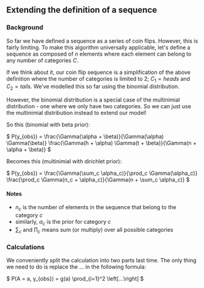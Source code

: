 ## Extending the definition of a sequence

### Background

So far we have defined a sequence as a series of coin flips. However, this is fairly limiting. To make this algorithm universally applicable, let's define a sequence as composed of $n$ elements where each element can belong to any number of categories $C$.

If we think about it, our coin flip sequence is a simplification of the above definition where the number of categories is limited to 2; $C_1 = heads$ and $C_2 = tails$. We've modelled this so far using the binomial distribution.

However, the binomial distribution is a special case of the multinimial distribution - one where we only have two categories. So we can just use the multinimial distribution instead to extend our model!

So this (binomial with beta prior):

$
P(y_{obs}) = \frac{\Gamma(\alpha + \beta)}{\Gamma(\alpha) \Gamma(\beta)} \frac{\Gamma(h + \alpha) \Gamma(t + \beta)}{\Gamma(n + \alpha + \beta)}
$

Becomes this (multinimial with dirichlet prior):

$
P(y_{obs}) = \frac{\Gamma(\sum_c \alpha_c)}{\prod_c \Gamma(\alpha_c)} \frac{\prod_c \Gamma(n_c + \alpha_c)}{\Gamma(n + \sum_c \alpha_c)}
$

#### Notes

- $n_c$ is the number of elements in the sequence that belong to the category $c$
- similarly, $\alpha_c$ is the prior for category $c$
- $\sum_c$ and $\prod_c$ means sum (or multiply) over all possible categories

### Calculations

We conveniently split the calculation into two parts last time. The only thing we need to do is replace the $...$ in the following formula:

$
P(A = a, y_{obs}) = g(a) \prod_{i=1}^2 \left[...\right]
$
